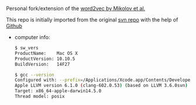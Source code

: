Personal fork/extension of the [word2vec by Mikolov et al.][1]

This repo is initially imported from the original [svn repo][2] with the help of [Github][3]

- computer info:

    ```sh
    $ sw_vers
    ProductName:	Mac OS X
    ProductVersion:	10.10.5
    BuildVersion:	14F27
    ```
    
    ```sh
    $ gcc --version
    Configured with: --prefix=/Applications/Xcode.app/Contents/Developer/usr --with-gxx-include-dir=/Applications/Xcode.app/Contents/Developer/Platforms/MacOSX.platform/Developer/SDKs/MacOSX10.10.sdk/usr/include/c++/4.2.1
    Apple LLVM version 6.1.0 (clang-602.0.53) (based on LLVM 3.6.0svn)
    Target: x86_64-apple-darwin14.5.0
    Thread model: posix
    ```

[1]: https://code.google.com/p/word2vec/
[2]: https://word2vec.googlecode.com/svn/trunk/
[3]: https://help.github.com/articles/importing-from-subversion/
